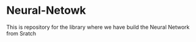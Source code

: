 # Neural-Netowk
This is repository for the library where we have build the Neural Network from Sratch
